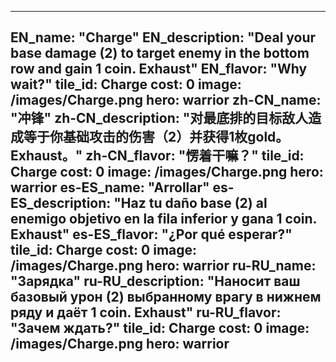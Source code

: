 ---

EN_name: "Charge"
EN_description: "Deal your base damage (2) to target enemy in the bottom row and gain 1 coin. Exhaust"
EN_flavor: "Why wait?"
tile_id: Charge
cost: 0
image: /images/Charge.png
hero: warrior
zh-CN_name: "冲锋"
zh-CN_description: "对最底排的目标敌人造成等于你基础攻击的伤害（2）并获得1枚gold。Exhaust。"
zh-CN_flavor: "愣着干嘛？"
tile_id: Charge
cost: 0
image: /images/Charge.png
hero: warrior
es-ES_name: "Arrollar"
es-ES_description: "Haz tu daño base (2) al enemigo objetivo en la fila inferior y gana 1 coin. Exhaust"
es-ES_flavor: "¿Por qué esperar?"
tile_id: Charge
cost: 0
image: /images/Charge.png
hero: warrior
ru-RU_name: "Зарядка"
ru-RU_description: "Наносит ваш базовый урон (2) выбранному врагу в нижнем ряду и даёт 1 coin. Exhaust"
ru-RU_flavor: "Зачем ждать?"
tile_id: Charge
cost: 0
image: /images/Charge.png
hero: warrior
---